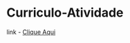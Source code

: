 # Curriculo-Atividade


link - <a href="https://gabrielhiro.github.io/Curriculo-Atividade/">Clique Aqui</a>
